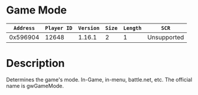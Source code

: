# Game Mode

| `Address` | `Player ID` | `Version` | `Size` | `Length` | `SCR` |
| ---------- | ----------- | --------- | ------ | -------- | ---- |
| 0x596904 | 12648 | 1.16.1 | 2 | 1 | Unsupported |

# Description

Determines the game's mode. In-Game, in-menu, battle.net, etc. The official name is gwGameMode.